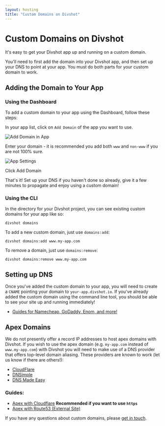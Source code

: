 ```yaml
---
layout: hosting
title: "Custom Domains on Divshot"
---
```


# Custom Domains on Divshot

<p class="lead">It's easy to get your Divshot app up and running on a custom domain.</p>

You'll need to first add the domain into your Divshot app, and then set up your DNS to point at your app. You must do both parts for your custom domain to work.

## Adding the Domain to Your App

### Using the Dashboard

To add a custom domain to your app using the Dashboard, follow these steps:

In your app list, click on `Add Domain` of the app you want to use.

<img src="{% asset_path guides/domains-app.png %}" alt="Add Domain in App" class="img-responsive">

Enter your domain - it is recommended you add both `www` and `non-www` if you are not 100% sure.

<img src="{% asset_path guides/app-settings.png %}" alt="App Settings" class="img-responsive">

Click Add Domain

That's it! Set up your DNS if you haven't done so already, give it a few minutes to propagate and enjoy using a custom domain!


### Using the CLI

In the directory for your Divshot project, you can see existing custom domains for your app
like so:

    divshot domains

To add a new custom domain, just use `domains:add`:

    divshot domains:add www.my-app.com

To remove a domain, just use `domains:remove`:

    divshot domains:remove www.my-app.com

## Setting up DNS

Once you've added the custom domain to your app, you will need to create a `CNAME` pointing your
domain to `your-app.divshot.io`. If you've already added the custom domain using the command line
tool, you should be able to see your site up and running immediately!

* [Guides for Namecheap, GoDaddy, Enom, and more!](http://docs.divshot.com/guides/domains/registrars)

## Apex Domains

We do not presently offer `A` record IP addresses to host apex domains with Divshot. If you wish
to use the apex domain (e.g. `my-app.com` instead of `www.my-app.com`) with Divshot you will need
to make use of a DNS provider that offers top-level domain aliasing. These providers are known to
work (let us know if there are others!):

* [CloudFlare](http://cloudflare.com)
* [DNSimple](http://dnsimple.com)
* [DNS Made Easy](http://dnsmadeeasy.com)

### Guides:

* [Apex with Cloudflare](/guides/domains/apex-cloudflare) **Recommended if you want to use `https`**
* [Apex with Route53 (External Site)](http://blog.chares.io/using-apex-domains-with-divshot-aws/)

If you have any questions about custom domains, please [get in touch](mailto:support@divshot.io).

